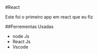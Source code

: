 #React

Este foi o primeiro app em react que eu fiz

##Ferrementas Usadas

- node Js
- React Js
- Vscode
